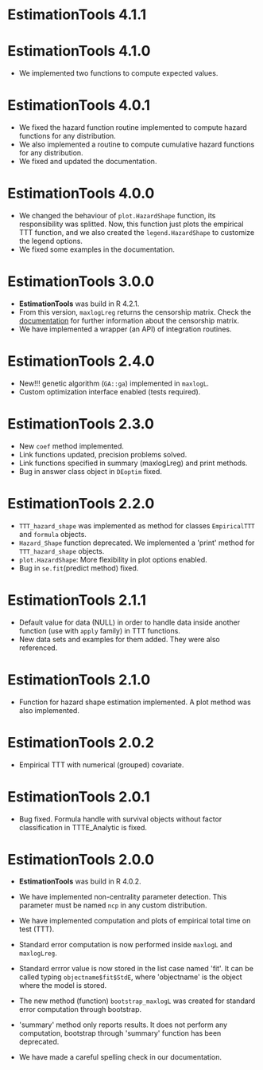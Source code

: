 # EstimationTools 4.1.1

# EstimationTools 4.1.0

- We implemented two functions to compute expected values.

# EstimationTools 4.0.1

- We fixed the hazard function routine implemented to compute hazard functions
for any distribution.
- We also implemented a routine to compute cumulative hazard functions for any
distribution.
- We fixed and updated the documentation.

# EstimationTools 4.0.0

- We changed the behaviour of `plot.HazardShape` function, its responsibility was 
splitted. Now, this function just plots the empirical TTT function, and we also 
created the `legend.HazardShape` to customize the legend options.
- We fixed some examples in the documentation.

# EstimationTools 3.0.0

- **EstimationTools** was build in R 4.2.1.
- From this version, `maxlogLreg` returns the censorship matrix. Check the [documentation](https://jaimemosg.github.io/EstimationTools/reference/maxlogLreg.html) 
for further information about the censorship matrix.
- We have implemented a wrapper (an API) of integration routines.

# EstimationTools 2.4.0 

- New!!! genetic algorithm (`GA::ga`) implemented in `maxlogL`.
- Custom optimization interface enabled (tests required). 

# EstimationTools 2.3.0 

- New `coef` method implemented.
- Link functions updated, precision problems solved.
- Link functions specified in summary (maxlogLreg) and print methods.
- Bug in answer class object in `DEoptim` fixed.

# EstimationTools 2.2.0

- `TTT_hazard_shape` was implemented as method for classes `EmpiricalTTT` and `formula` objects.
- `Hazard_Shape` function deprecated. We implemented a 'print' method for `TTT_hazard_shape` objects.
- `plot.HazardShape`: More flexibility in plot options enabled.
- Bug in `se.fit`(predict method) fixed.  

# EstimationTools 2.1.1

- Default value for data (NULL) in order to handle data inside another function (use with `apply` family) in TTT functions.
- New data sets and examples for them added. They were also referenced.

# EstimationTools 2.1.0

- Function for hazard shape estimation implemented. A plot method was also implemented.

# EstimationTools 2.0.2

- Empirical TTT with numerical (grouped) covariate.

# EstimationTools 2.0.1

- Bug fixed. Formula handle with survival objects without factor classification in TTTE_Analytic is fixed.

# EstimationTools 2.0.0

- **EstimationTools** was build in R 4.0.2.

- We have implemented non-centrality parameter detection. This parameter must be named
`ncp` in any custom distribution.

- We have implemented computation and plots of empirical total time on test (TTT).

- Standard error computation is now performed inside `maxlogL` and `maxlogLreg`.

- Standard errror value is now stored in the list case named 'fit'. It can be called typing `objectname$fit$StdE`, where 'objectname' is the object where the model is stored.

- The new method (function) `bootstrap_maxlogL` was created for standard error computation through bootstrap.

- 'summary' method only reports results. It does not perform any computation, bootstrap through 'summary' function has been deprecated.

- We have made a careful spelling check in our documentation.
